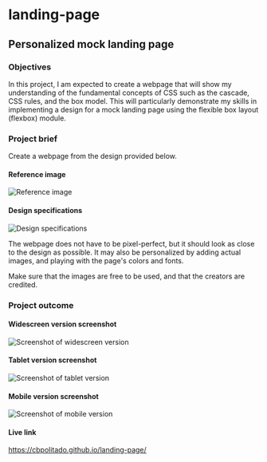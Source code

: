 # landing-page

## Personalized mock landing page

### Objectives

In this project, I am expected to create a webpage that will show my understanding of the fundamental concepts of CSS such as the cascade, CSS rules, and the box model. This will particularly demonstrate my skills in implementing a design for a mock landing page using the flexible box layout (flexbox) module.

### Project brief

Create a webpage from the design provided below.

#### Reference image

![Reference image](./desired-outcome/reference-image.png)


#### Design specifications

![Design specifications](./desired-outcome/design-specifications.png)


The webpage does not have to be pixel-perfect, but it should look as close to the design as possible. It may also be personalized by adding actual images, and playing with the page's colors and fonts.

Make sure that the images are free to be used, and that the creators are credited.

### Project outcome

#### Widescreen version screenshot

![Screenshot of widescreen version](./outcome-screenshots/v1-0-1/landing-page-wide-screen-v-1-0-1.png)


#### Tablet version screenshot

![Screenshot of tablet version](./outcome-screenshots/v1-0-1/landing-page-tablet-v-1-0-1.png)


#### Mobile version screenshot

![Screenshot of mobile version](./outcome-screenshots/v1-0-2/landing-page-mobile-v-1-0-2.png)


#### Live link

https://cbpolitado.github.io/landing-page/